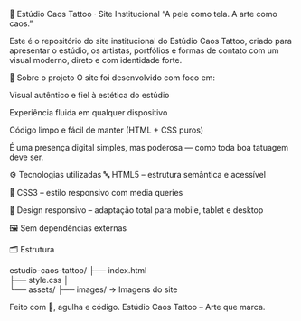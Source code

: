 🖤 Estúdio Caos Tattoo · Site Institucional
“A pele como tela. A arte como caos.”

Este é o repositório do site institucional do Estúdio Caos Tattoo, criado para apresentar o estúdio, os artistas, portfólios e formas de contato com um visual moderno, direto e com identidade forte.

🧩 Sobre o projeto
O site foi desenvolvido com foco em:

Visual autêntico e fiel à estética do estúdio

Experiência fluida em qualquer dispositivo

Código limpo e fácil de manter (HTML + CSS puros)

É uma presença digital simples, mas poderosa — como toda boa tatuagem deve ser.

⚙️ Tecnologias utilizadas
🔤 HTML5 – estrutura semântica e acessível

🎨 CSS3 – estilo responsivo com media queries

📱 Design responsivo – adaptação total para mobile, tablet e desktop

🖼️ Sem dependências externas

🗂 Estrutura

estudio-caos-tattoo/
├── index.html            
├── style.css
│   
└── assets/
    ├── images/           → Imagens do site


Feito com 🖤, agulha e código.
Estúdio Caos Tattoo – Arte que marca.
